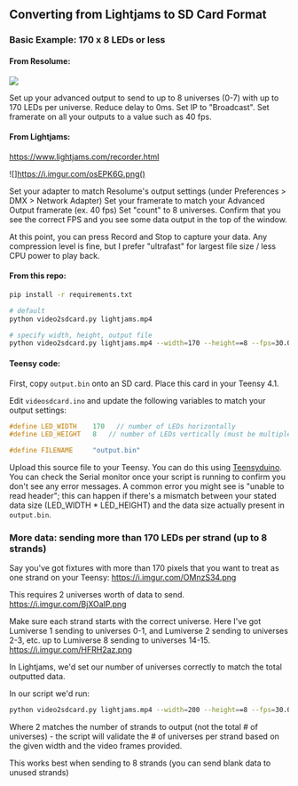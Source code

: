 ## Converting from Lightjams to SD Card Format

### Basic Example: 170 x 8 LEDs or less

#### From Resolume:
![](https://i.imgur.com/jnTsAPk.png)

Set up your advanced output to send to up to 8 universes (0-7) with up to 170 LEDs per universe.
Reduce delay to 0ms.
Set IP to "Broadcast".
Set framerate on all your outputs to a value such as 40 fps.

#### From Lightjams:

https://www.lightjams.com/recorder.html

![]https://i.imgur.com/osEPK6G.png()

Set your adapter to match Resolume's output settings (under Preferences > DMX > Network Adapter)
Set your framerate to match your Advanced Output framerate (ex. 40 fps)
Set "count" to 8 universes.
Confirm that you see the correct FPS and you see some data output in the top of the window.

At this point, you can press Record and Stop to capture your data. Any compression level is fine, but I prefer "ultrafast" for largest file size / less CPU power to play back.


#### From this repo:

```bash
pip install -r requirements.txt

# default
python video2sdcard.py lightjams.mp4

# specify width, height, output file
python video2sdcard.py lightjams.mp4 --width=170 --height==8 --fps=30.0 --output=output.bin
```

#### Teensy code:

First, copy `output.bin` onto an SD card. Place this card in your Teensy 4.1.

Edit `videosdcard.ino` and update the following variables to match your output settings:

```c++
#define LED_WIDTH    170   // number of LEDs horizontally
#define LED_HEIGHT   8   // number of LEDs vertically (must be multiple of 8)

#define FILENAME     "output.bin"
```

Upload this source file to your Teensy. You can do this using [Teensyduino](https://www.pjrc.com/teensy/teensyduino.html).
You can check the Serial monitor once your script is running to confirm you don't see any error messages. A common error you might see is "unable to read header"; this can happen if there's a mismatch between your stated data size (LED_WIDTH * LED_HEIGHT) and the data size actually present in `output.bin`.


### More data: sending more than 170 LEDs per strand (up to 8 strands)

Say you've got fixtures with more than 170 pixels that you want to treat as one strand on your Teensy:
https://i.imgur.com/OMnzS34.png

This requires 2 universes worth of data to send.
https://i.imgur.com/BjXOalP.png

Make sure each strand starts with the correct universe. Here I've got Lumiverse 1 sending to universes 0-1, and Lumiverse 2 sending to universes 2-3, etc. up to Lumiverse 8 sending to universes 14-15.
https://i.imgur.com/HFRH2az.png

In Lightjams, we'd set our number of universes correctly to match the total outputted data.

In our script we'd run:

```bash
python video2sdcard.py lightjams.mp4 --width=200 --height==8 --fps=30.0 --output=output.bin
```

Where 2 matches the number of strands to output (not the total # of universes) - the script will validate the # of universes per strand based on the given width and the video frames provided.

This works best when sending to 8 strands (you can send blank data to unused strands)